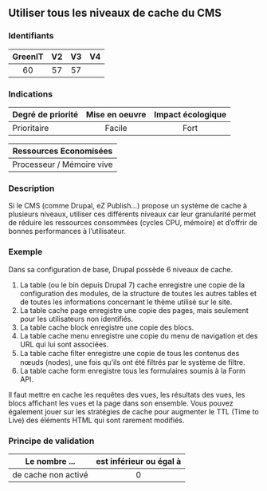## Utiliser tous les niveaux de cache du CMS

### Identifiants

| GreenIT |  V2  |  V3  |  V4  |
|:-------:|:----:|:----:|:----:|
|   60   | 57  | 57  |      |

### Indications

| Degré de priorité |      Mise en oeuvre       |  Impact écologique    | 
|-------------------|:-------------------------:|:---------------------:|
| Prioritaire       |  Facile                   | Fort                  | 


|Ressources Economisées                                      |
|:----------------------------------------------------------:|
|  Processeur / Mémoire vive  |

### Description

Si le CMS (comme Drupal, eZ Publish...) propose un système de cache à plusieurs niveaux, utiliser ces différents niveaux car leur granularité permet de réduire les ressources consommées (cycles CPU, mémoire) et d’offrir de bonnes performances à l’utilisateur.

### Exemple

Dans sa configuration de base, Drupal possède 6 niveaux de cache.
1.	La table (ou le bin depuis Drupal 7) cache enregistre une copie de la configuration des modules, de la structure de toutes les autres tables et de toutes les informations concernant le thème utilisé sur le site.
2.	La table cache page enregistre une copie des pages, mais seulement pour les utilisateurs non identifiés.
3.	La table cache block enregistre une copie des blocs.
4.	La table cache menu enregistre une copie du menu de navigation et des URL qui lui sont associées.
5.	La table cache ﬁlter enregistre une copie de tous les contenus des nœuds (nodes), une fois qu’ils ont été filtrés par le système de filtre.
6.	La table cache form enregistre tous les formulaires soumis à la Form API.

Il faut mettre en cache les requêtes des vues, les résultats des vues, les blocs affichant les vues et la page dans son ensemble. Vous pouvez également jouer sur les stratégies de cache pour augmenter le TTL (Time to Live) des éléments HTML qui sont rarement modifiés.


### Principe de validation

| Le nombre ...     | est inférieur ou égal à   |  
|-------------------|:-------------------------:|
|  de cache non activé |  0 |
